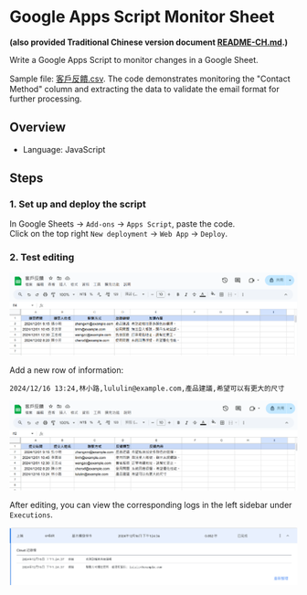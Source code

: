 # Google Apps Script Monitor Sheet

**(also provided Traditional Chinese version document [README-CH.md](README-CH.md).)**

Write a Google Apps Script to monitor changes in a Google Sheet.

Sample file: [客戶反饋.csv](客戶反饋.csv). The code demonstrates monitoring the "Contact Method" column and extracting the data to validate the email format for further processing.

## Overview

- Language: JavaScript

## Steps

### 1. Set up and deploy the script
In Google Sheets -> `Add-ons` -> `Apps Script`, paste the code.  
Click on the top right `New deployment` -> `Web App` -> `Deploy`.

### 2. Test editing

![before-edit](./images/before-edit.png)

Add a new row of information:
```
2024/12/16 13:24,林小路,lululin@example.com,產品建議,希望可以有更大的尺寸
```

![after-edit](./images/after-edit.png)

After editing, you can view the corresponding logs in the left sidebar under `Executions`.

![log](./images/log.png)